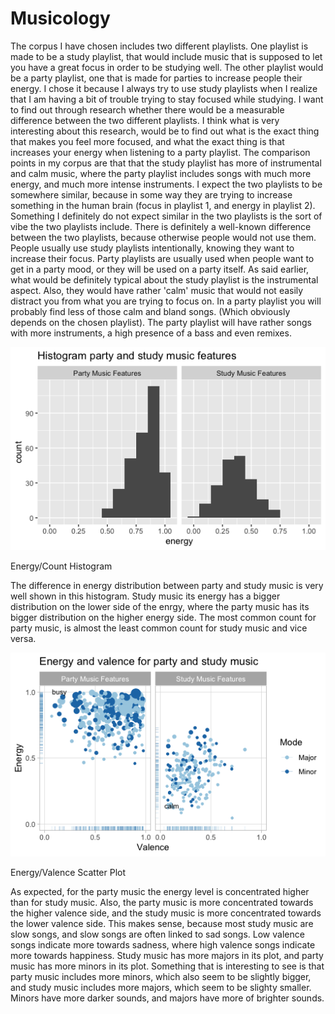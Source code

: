 # Musicology
The corpus I have chosen includes two different playlists. One playlist is made to be a study playlist, that would include music that is supposed to let you have a great focus in order to be studying well. The other playlist would be a party playlist, one that is made for parties to increase people their energy. I chose it because I always try to use study playlists when I realize that I am having a bit of trouble trying to stay focused while studying. I want to find out through research whether there would be a measurable difference between the two different playlists. I think what is very interesting about this research, would be to find out what is the exact thing that makes you feel more focused, and what the exact thing is that increases your energy when listening to a party playlist.
The comparison points in my corpus are that that the study playlist has more of instrumental and calm music, where the party playlist includes songs with much more energy, and much more intense instruments. I expect the two playlists to be somewhere similar, because in some way they are trying to increase something in the human brain (focus in playlist 1, and energy in playlist 2). Something I definitely do not expect similar in the two playlists is the sort of vibe the two playlists include. 
There is definitely a well-known difference between the two playlists, because otherwise people would not use them. People usually use study playlists intentionally, knowing they want to increase their focus. Party playlists are usually used when people want to get in a party mood, or they will be used on a party itself. 
As said earlier, what would be definitely typical about the study playlist is the instrumental aspect. Also, they would have rather 'calm' music that would not easily distract you from what you are trying to focus on. In a party playlist you will probably find less of those calm and bland songs. (Which obviously depends on the chosen playlist). The party playlist will have rather songs with more instruments, a high presence of a bass and even remixes.

![Fig 1](https://github.com/SarahAbdalla97/Musicology/blob/main/Rplot1histogram.png) 

Energy/Count Histogram

The difference in energy distribution between party and study music is very well shown in this histogram. Study music its energy has a bigger distribution on the lower side of the enrgy, where the party music has its bigger distribution on the higher energy side. The most common count for party music, is almost the least common count for study music and vice versa. 

![Fig 2](https://github.com/SarahAbdalla97/Musicology/blob/main/Rplot2majorminor.png) 

Energy/Valence Scatter Plot

As expected, for the party music the energy level is concentrated higher than for study music. Also, the party music is more concentrated towards the higher valence side, and the study music is more concentrated towards the lower valence side. This makes sense, because most study music are slow songs, and slow songs are often linked to sad songs. Low valence songs indicate more towards sadness, where high valence songs indicate more towards happiness. Study music has more majors in its plot, and party music has more minors in its plot. Something that is interesting to see is that party music includes more minors, which also seem to be slightly bigger, and study music includes more majors, which seem to be slighty smaller. Minors have more darker sounds, and majors have more of brighter sounds. 

